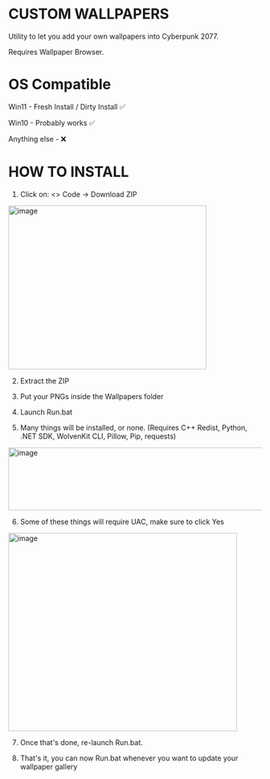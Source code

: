# CUSTOM WALLPAPERS

Utility to let you add your own wallpapers into Cyberpunk 2077.

Requires Wallpaper Browser.

# OS Compatible

Win11 - Fresh Install / Dirty Install ✅

Win10 - Probably works ✅

Anything else - ❌

# HOW TO INSTALL

1. Click on: <> Code -> Download ZIP

<img width="394" height="326" alt="image" src="https://github.com/user-attachments/assets/8eb5aa7e-643c-433e-994d-8d930f2605ac" />

2. Extract the ZIP

3. Put your PNGs inside the Wallpapers folder

4. Launch Run.bat

5. Many things will be installed, or none. (Requires C++ Redist, Python, .NET SDK, WolvenKit CLI, Pillow, Pip, requests)

<img width="730" height="125" alt="image" src="https://github.com/user-attachments/assets/0f4beb9a-6bd6-40f3-be91-02ce38d97c5c" />

6. Some of these things will require UAC, make sure to click Yes

<img width="455" height="394" alt="image" src="https://github.com/user-attachments/assets/5968df0a-97f5-425c-a7aa-f9ff33f856b3" />

7. Once that's done, re-launch Run.bat.

8. That's it, you can now Run.bat whenever you want to update your wallpaper gallery
